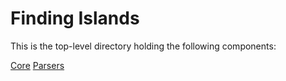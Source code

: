 # Finding Islands

This is the top-level directory holding the following components:

[Core](https://github.com/marcusmonteirodesouza/finding-islands/tree/master/core)
[Parsers](https://github.com/marcusmonteirodesouza/finding-islands/tree/master/parsers)
